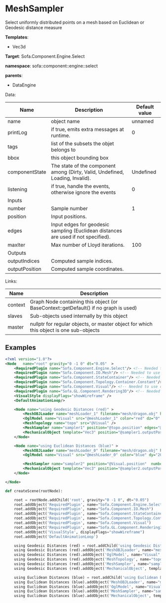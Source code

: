 # MeshSampler

Select uniformly distributed points on a mesh based on Euclidean or Geodesic distance measure


__Templates__:
- Vec3d

__Target__: Sofa.Component.Engine.Select

__namespace__: sofa::component::engine::select

__parents__: 
- DataEngine

Data: 

<table>
<thead>
    <tr>
        <th>Name</th>
        <th>Description</th>
        <th>Default value</th>
    </tr>
</thead>
<tbody>
	<tr>
		<td>name</td>
		<td>
object name
</td>
		<td>unnamed</td>
	</tr>
	<tr>
		<td>printLog</td>
		<td>
if true, emits extra messages at runtime.
</td>
		<td>0</td>
	</tr>
	<tr>
		<td>tags</td>
		<td>
list of the subsets the objet belongs to
</td>
		<td></td>
	</tr>
	<tr>
		<td>bbox</td>
		<td>
this object bounding box
</td>
		<td></td>
	</tr>
	<tr>
		<td>componentState</td>
		<td>
The state of the component among (Dirty, Valid, Undefined, Loading, Invalid).
</td>
		<td>Undefined</td>
	</tr>
	<tr>
		<td>listening</td>
		<td>
if true, handle the events, otherwise ignore the events
</td>
		<td>0</td>
	</tr>
	<tr>
		<td colspan="3">Inputs</td>
	</tr>
	<tr>
		<td>number</td>
		<td>
Sample number
</td>
		<td>1</td>
	</tr>
	<tr>
		<td>position</td>
		<td>
Input positions.
</td>
		<td></td>
	</tr>
	<tr>
		<td>edges</td>
		<td>
Input edges for geodesic sampling (Euclidean distances are used if not specified).
</td>
		<td></td>
	</tr>
	<tr>
		<td>maxIter</td>
		<td>
Max number of Lloyd iterations.
</td>
		<td>100</td>
	</tr>
	<tr>
		<td colspan="3">Outputs</td>
	</tr>
	<tr>
		<td>outputIndices</td>
		<td>
Computed sample indices.
</td>
		<td></td>
	</tr>
	<tr>
		<td>outputPosition</td>
		<td>
Computed sample coordinates.
</td>
		<td></td>
	</tr>

</tbody>
</table>

Links: 

| Name | Description |
| ---- | ----------- |
|context|Graph Node containing this object (or BaseContext::getDefault() if no graph is used)|
|slaves|Sub-objects used internally by this object|
|master|nullptr for regular objects, or master object for which this object is one sub-objects|



## Examples

```xml
<?xml version="1.0"?>
<Node 	name="root" gravity="0 -1 0" dt="0.05"  >
    <RequiredPlugin name="Sofa.Component.Engine.Select"/> <!-- Needed to use components [MeshSampler] -->
    <RequiredPlugin name="Sofa.Component.IO.Mesh"/> <!-- Needed to use components [MeshOBJLoader] -->
    <RequiredPlugin name="Sofa.Component.StateContainer"/> <!-- Needed to use components [MechanicalObject] -->
    <RequiredPlugin name="Sofa.Component.Topology.Container.Constant"/> <!-- Needed to use components [MeshTopology] -->
    <RequiredPlugin name="Sofa.Component.Visual"/> <!-- Needed to use components [VisualStyle] -->
    <RequiredPlugin name="Sofa.GL.Component.Rendering3D"/> <!-- Needed to use components [OglModel] -->
    <VisualStyle displayFlags="showWireframe" />
    <DefaultAnimationLoop/>

    <Node name="using Geodesic Distances (red)" >
        <MeshOBJLoader name="meshLoader_1" filename="mesh/dragon.obj" handleSeams="1" />
        <OglModel name="Visual" src="@meshLoader_1" color="red" dz="0" />
        <MeshTopology name="topo" src="@Visual" />
        <MeshSampler name="sampler1" position="@topo.position" edges="@topo.edges"  number="10" maxIter="100" printLog="1"/>
        <MechanicalObject template="Vec3" position="@sampler1.outputPosition" showObject="1" showObjectScale="10" />
    </Node>

    <Node name="using Euclidean Distances (blue)" >
        <MeshOBJLoader name="meshLoader_0" filename="mesh/dragon.obj" handleSeams="1" />
        <OglModel name="Visual" src="@meshLoader_0" color="blue" dy="20" />

        <MeshSampler name="sampler2" position="@Visual.position"  number="10" maxIter="100" printLog="1"/>
        <MechanicalObject template="Vec3" position="@sampler2.outputPosition" showObject="1" showObjectScale="10" />
    </Node>

</Node>

```
```python
def createScene(rootNode):

	root = rootNode.addChild('root', gravity="0 -1 0", dt="0.05")
	root.addObject('RequiredPlugin', name="Sofa.Component.Engine.Select")
	root.addObject('RequiredPlugin', name="Sofa.Component.IO.Mesh")
	root.addObject('RequiredPlugin', name="Sofa.Component.StateContainer")
	root.addObject('RequiredPlugin', name="Sofa.Component.Topology.Container.Constant")
	root.addObject('RequiredPlugin', name="Sofa.Component.Visual")
	root.addObject('RequiredPlugin', name="Sofa.GL.Component.Rendering3D")
	root.addObject('VisualStyle', displayFlags="showWireframe")
	root.addObject('DefaultAnimationLoop')

	using Geodesic Distances (red) = root.addChild('using Geodesic Distances (red)')
	using Geodesic Distances (red).addObject('MeshOBJLoader', name="meshLoader_1", filename="mesh/dragon.obj", handleSeams="1")
	using Geodesic Distances (red).addObject('OglModel', name="Visual", src="@meshLoader_1", color="red", dz="0")
	using Geodesic Distances (red).addObject('MeshTopology', name="topo", src="@Visual")
	using Geodesic Distances (red).addObject('MeshSampler', name="sampler1", position="@topo.position", edges="@topo.edges", number="10", maxIter="100", printLog="1")
	using Geodesic Distances (red).addObject('MechanicalObject', template="Vec3", position="@sampler1.outputPosition", showObject="1", showObjectScale="10")

	using Euclidean Distances (blue) = root.addChild('using Euclidean Distances (blue)')
	using Euclidean Distances (blue).addObject('MeshOBJLoader', name="meshLoader_0", filename="mesh/dragon.obj", handleSeams="1")
	using Euclidean Distances (blue).addObject('OglModel', name="Visual", src="@meshLoader_0", color="blue", dy="20")
	using Euclidean Distances (blue).addObject('MeshSampler', name="sampler2", position="@Visual.position", number="10", maxIter="100", printLog="1")
	using Euclidean Distances (blue).addObject('MechanicalObject', template="Vec3", position="@sampler2.outputPosition", showObject="1", showObjectScale="10")
```
